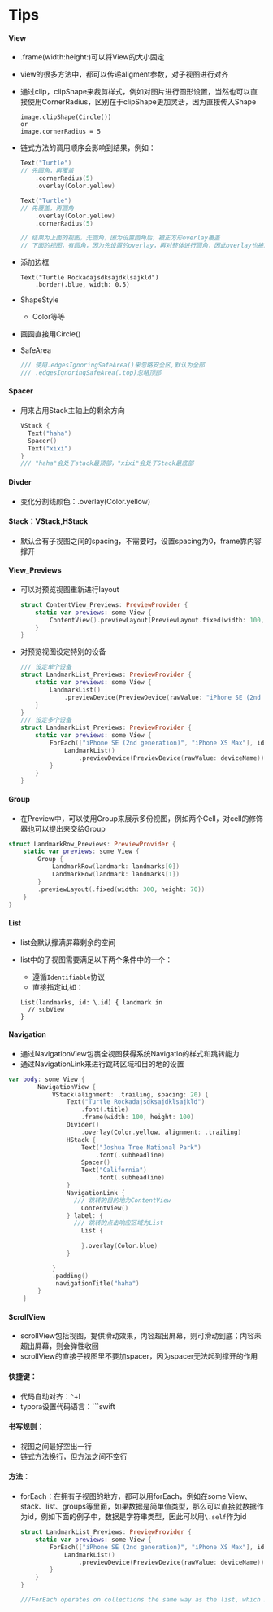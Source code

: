 # Tips

#### View

- .frame(width:height:)可以将View的大小固定

- view的很多方法中，都可以传递aligment参数，对子视图进行对齐

- 通过clip，clipShape来裁剪样式，例如对图片进行圆形设置，当然也可以直接使用CornerRadius，区别在于clipShape更加灵活，因为直接传入Shape

  ```
  image.clipShape(Circle())
  or
  image.cornerRadius = 5
  ```

- 链式方法的调用顺序会影响到结果，例如：

  ```swift
  Text("Turtle")
  // 先圆角，再覆盖
      .cornerRadius(5)
      .overlay(Color.yellow)
  
  Text("Turtle")
  // 先覆盖，再圆角
      .overlay(Color.yellow)
      .cornerRadius(5)    
  
  // 结果为上面的视图，无圆角，因为设置圆角后，被正方形overlay覆盖
  // 下面的视图，有圆角，因为先设置的overlay，再对整体进行圆角，因此overlay也被圆角
  ```

- 添加边框

  ```
  Text("Turtle Rockadajsdksajdklsajkld")
      .border(.blue, width: 0.5)
  ```

- ShapeStyle

  - Color等等

- 画圆直接用Circle()

- SafeArea

  ```swift
  /// 使用.edgesIgnoringSafeArea()来忽略安全区,默认为全部
  /// .edgesIgnoringSafeArea(.top)忽略顶部
  ```



#### Spacer

- 用来占用Stack主轴上的剩余方向

  ```swift
  VStack {
  	Text("haha")
  	Spacer()
  	Text("xixi")
  }
  /// "haha"会处于stack最顶部，"xixi"会处于Stack最底部
  ```

  

#### Divder

- 变化分割线颜色：.overlay(Color.yellow)

#### Stack：VStack,HStack

- 默认会有子视图之间的spacing，不需要时，设置spacing为0，frame靠内容撑开

#### View_Previews

- 可以对预览视图重新进行layout

  ```swift
  struct ContentView_Previews: PreviewProvider {
      static var previews: some View {
          ContentView().previewLayout(PreviewLayout.fixed(width: 100, height: 200))
      }
  }
  ```

- 对预览视图设定特别的设备

  ```swift
  /// 设定单个设备
  struct LandmarkList_Previews: PreviewProvider {
      static var previews: some View {
          LandmarkList()
              .previewDevice(PreviewDevice(rawValue: "iPhone SE (2nd generation)"))
      }
  }
  /// 设定多个设备
  struct LandmarkList_Previews: PreviewProvider {
      static var previews: some View {
          ForEach(["iPhone SE (2nd generation)", "iPhone XS Max"], id: \.self) { deviceName in
              LandmarkList()
                  .previewDevice(PreviewDevice(rawValue: deviceName))
          }
      }
  }
  ```

  

#### Group

- 在Preview中，可以使用Group来展示多份视图，例如两个Cell，对cell的修饰器也可以提出来交给Group

```swift
struct LandmarkRow_Previews: PreviewProvider {
    static var previews: some View {
        Group {
            LandmarkRow(landmark: landmarks[0])
            LandmarkRow(landmark: landmarks[1])
        }
        .previewLayout(.fixed(width: 300, height: 70))
    }
}
```

#### List

- list会默认撑满屏幕剩余的空间

- list中的子视图需要满足以下两个条件中的一个：

  - 遵循`Identifiable`协议
  - 直接指定id,如：

  ```
  List(landmarks, id: \.id) { landmark in
  	// subView
  }
  ```



#### Navigation

- 通过NavigationView包裹全视图获得系统Navigatio的样式和跳转能力
- 通过NavigationLink来进行跳转区域和目的地的设置

```swift
var body: some View {
        NavigationView {
            VStack(alignment: .trailing, spacing: 20) {
                Text("Turtle Rockadajsdksajdklsajkld")
                    .font(.title)
                    .frame(width: 100, height: 100)
                Divider()
                    .overlay(Color.yellow, alignment: .trailing)
                HStack {
                    Text("Joshua Tree National Park")
                        .font(.subheadline)
                    Spacer()
                    Text("California")
                        .font(.subheadline)
                }
                NavigationLink {
                  /// 跳转的目的地为ContentView
                    ContentView()
                } label: {
                  /// 跳转的点击响应区域为List
                    List {
                        
                    }.overlay(Color.blue)
                }

            }
            .padding()
            .navigationTitle("haha")
        }
    }
```



#### ScrollView

- scrollView包括视图，提供滑动效果，内容超出屏幕，则可滑动到底；内容未超出屏幕，则会弹性收回
- scrollView的直接子视图里不要加spacer，因为spacer无法起到撑开的作用







#### 快捷键：

- 代码自动对齐：^+I
- typora设置代码语言：```swift



#### 书写规则：

- 视图之间最好空出一行
- 链式方法换行，但方法之间不空行



#### 方法：

- forEach：在拥有子视图的地方，都可以用forEach，例如在some View、stack、list、groups等里面，如果数据是简单值类型，那么可以直接就数据作为id，例如下面的例子中，数据是字符串类型，因此可以用`\.self`作为id

  ```swift
  struct LandmarkList_Previews: PreviewProvider {
      static var previews: some View {
          ForEach(["iPhone SE (2nd generation)", "iPhone XS Max"], id: \.self) { deviceName in
              LandmarkList()
                  .previewDevice(PreviewDevice(rawValue: deviceName))
          }
      }
  }
  
  ///ForEach operates on collections the same way as the list, which means you can use it anywhere you can use a child view, such as in stacks, lists, groups, and more. When the elements of your data are simple value types — like the strings you’re using here — you can use \.self as key path to the identifier.
  ```

  

